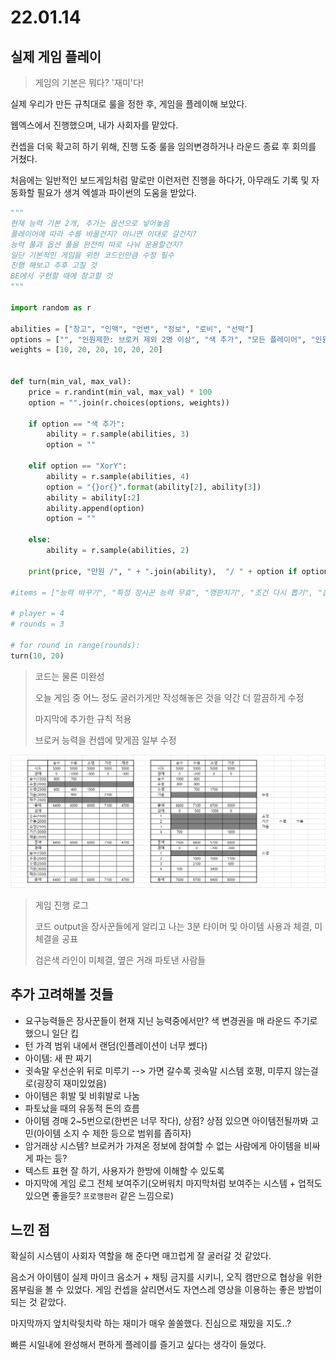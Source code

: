# 22.01.14

## 실제 게임 플레이

> 게임의 기본은 뭐다? '재미'다!

실제 우리가 만든 규칙대로 룰을 정한 후, 게임을 플레이해 보았다.

웹엑스에서 진행했으며, 내가 사회자를 맡았다.

컨셉을 더욱 확고히 하기 위해, 진행 도중 룰을 임의변경하거나 라운드 종료 후 회의를 거쳤다.

처음에는 일반적인 보드게임처럼 말로만 이런저런 진행을 하다가, 아무래도 기록 및 자동화할 필요가 생겨 엑셀과 파이썬의 도움을 받았다.

```python
"""
현재 능력 기본 2개, 추가는 옵션으로 넣어놓음
플레이어에 따라 수를 바꿀건지? 아니면 이대로 갈건지?
능력 풀과 옵션 풀을 완전히 따로 나눠 운용할건지?
일단 기본적인 게임을 위한 코드인만큼 수정 필수
진행 해보고 추후 고칠 것
BE에서 구현할 때에 참고할 것
"""

import random as r

abilities = ["창고", "인맥", "언변", "정보", "로비", "선박"]
options = ["", "인원제한: 브로커 제외 2명 이상", "색 추가", "모든 플레이어", "인원제한: 브로커 제외 3명 이상", "XorY"]
weights = [10, 20, 20, 10, 20, 20]


def turn(min_val, max_val):
    price = r.randint(min_val, max_val) * 100
    option = "".join(r.choices(options, weights))

    if option == "색 추가":
        ability = r.sample(abilities, 3)
        option = ""

    elif option == "XorY":
        ability = r.sample(abilities, 4)
        option = "{}or{}".format(ability[2], ability[3])
        ability = ability[:2]
        ability.append(option)
        option = ""

    else:
        ability = r.sample(abilities, 2)

    print(price, "만원 /", " + ".join(ability),  "/ " + option if option else "")

#items = ["능력 바꾸기", "특정 장사꾼 능력 무효", "깽판치기", "조건 다시 뽑기", "음소거"]

# player = 4
# rounds = 3

# for round in range(rounds):
turn(10, 20)
```

> 코드는 물론 미완성
>
> 오늘 게임 중 어느 정도 굴러가게만 작성해놓은 것을 약간 더 깔끔하게 수정
>
> 마지막에 추가한 규칙 적용
>
> 브로커 능력을 컨셉에 맞게끔 일부 수정

![image-20220114204654337](README_0114.assets/image-20220114204654337.png)

> 게임 진행 로그
>
> 코드 output을 장사꾼들에게 알리고 나는 3분 타이머 및 아이템 사용과 체결, 미체결을 공표
>
> 검은색 라인이 미체결, 옆은 거래 파토낸 사람들



## 추가 고려해볼 것들

- 요구능력들은 장사꾼들이 현재 지닌 능력중에서만? 색 변경권을 매 라운드 주기로 했으니 일단 킵
- 턴 가격 범위 내에서 랜덤(인플레이션이 너무 쎘다)
- 아이템: 새 판 짜기
- 귓속말 우선순위 뒤로 미루기 --> 가면 갈수록 귓속말 시스템 호평, 미루지 않는걸로(굉장히 재미있었음)
- 아이템은 휘발 및 비휘발로 나눔
- 파토났을 때의 유동적 돈의 흐름
- 아이템 경매 2~5번으로(한번은 너무 작다), 상점? 상점 있으면 아이템전될까봐 고민(아이템 소지 수 제한 등으로 범위를 좁히자)
- 암거래상 시스템? 브로커가 가져온 정보에 참여할 수 없는 사람에게 아이템을 비싸게 파는 등?
- 텍스트 표현 잘 하기, 사용자가 한방에 이해할 수 있도록
- 마지막에 게임 로그 전체 보여주기(오버워치 마지막처럼 보여주는 시스템 + 업적도 있으면 좋을듯? `프로깽판러` 같은 느낌으로)



## 느낀 점

확실히 시스템이 사회자 역할을 해 준다면 매끄럽게 잘 굴러갈 것 같았다.

음소거 아이템이 실제 마이크 음소거 + 채팅 금지를 시키니, 오직 캠만으로 협상을 위한 몸부림을 볼 수 있었다. 게임 컨셉을 살리면서도 자연스레 영상을 이용하는 좋은 방법이 되는 것 같았다.

마지막까지 엎치락뒷치락 하는 재미가 매우 쏠쏠했다. 진심으로 재밌을 지도..?

빠른 시일내에 완성해서 편하게 플레이를 즐기고 싶다는 생각이 들었다.

